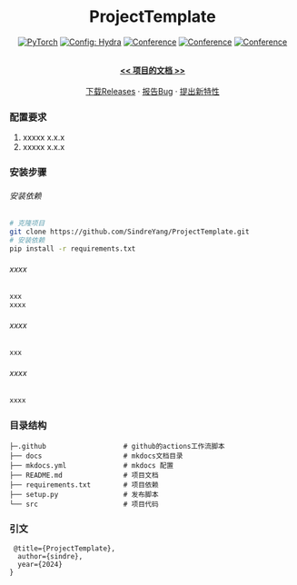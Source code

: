 <div align="center">

# ProjectTemplate

<a href="https://pytorch.org/get-started/locally/"><img alt="PyTorch" src="https://img.shields.io/badge/PyTorch-ee4c2c?logo=pytorch&logoColor=white"></a>
<a href="https://hydra.cc/"><img alt="Config: Hydra" src="https://img.shields.io/badge/Config-Hydra-89b8cd"></a>
[![Conference](http://img.shields.io/badge/NeurIPS-2022-4b44ce.svg)](https://papers.nips.cc/book/advances-in-neural-information-processing-systems-31-2018)
[![Conference](http://img.shields.io/badge/ICLR-2022-4b44ce.svg)](https://papers.nips.cc/book/advances-in-neural-information-processing-systems-31-2018)
[![Conference](http://img.shields.io/badge/AnyConference-year-4b44ce.svg)](https://papers.nips.cc/book/advances-in-neural-information-processing-systems-31-2018)

<!--ARXIV[![Paper](http://img.shields.io/badge/arxiv-math.co:1480.1111-B31B1B.svg)](https://www.nature.com/articles/nature14539)-->
<p align="center">
    <br />
    <a href="https://sindreyang.github.io/ProjectTemplate/"><strong><<  项目的文档 >></strong></a>
    <br />
    <br />
    <a href="https://github.com/SindreYang/ProjectTemplate/releases">下载Releases</a>
    ·
    <a href="https://github.com/SindreYang/ProjectTemplate/issues">报告Bug</a>
    ·
    <a href="https://github.com/SindreYang/ProjectTemplate/issues">提出新特性</a>
  </p>
</div>

### 配置要求

1. xxxxx x.x.x
2. xxxxx x.x.x


### 安装步骤

###### 安装依赖

```bash
# 克隆项目   
git clone https://github.com/SindreYang/ProjectTemplate.git
# 安装依赖   
pip install -r requirements.txt
 ```   

###### xxxx


```bash
xxx
xxxx
```

###### xxxx

```bash
xxx
```

###### xxxx

```bash
xxxx
```

### 目录结构

```
├─.github                   # github的actions工作流脚本
├── docs                    # mkdocs文档目录
├── mkdocs.yml              # mkdocs 配置
├── README.md               # 项目文档
├── requirements.txt        # 项目依赖
├── setup.py                # 发布脚本
└── src                     # 项目代码

```

### 引文

```
 @title={ProjectTemplate},
  author={sindre},
  year={2024}
}
```   
